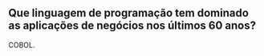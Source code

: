 ## Que linguagem de programação tem dominado as aplicações de negócios nos últimos 60 anos?

COBOL.
